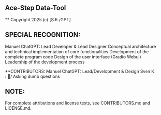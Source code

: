 ## Ace-Step Data-Tool
** Copyright 2025 (c) [S.K./GPT]

## SPECIAL RECOGNITION:
Manuel ChatGPT: Lead Developer & Lead Designer
Conceptual architecture and technical implementation of core functionalities
Development of the complete program code
Design of the user interface (Gradio Webui)
Leadership of the development process

**CONTRIBUTORS:
Manuel ChatGPT: Lead/Development & Design
Sven K.               : 🐒/  Asking dumb questions

## NOTE:
For complete attributions and license texts, see CONTRIBUTORS.md and LICENSE.md.

